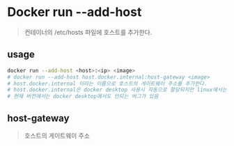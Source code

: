 # Docker run --add-host

> 컨테이너의 /etc/hosts 파일에 호스트를 추가한다.

## usage

```sh
docker run --add-host <host>:<ip> <image>
# docker run --add-host host.docker.internal:host-gateway <image>
# host.docker.internal 이라는 이름으로 호스트의 게이트웨이 주소를 추가한다.
# host.docker.internal은 docker desktop 사용시 자동으로 할당되지만 linux에서는 위처럼 직접 추가해야한다.
# 현재 버전에서는 docker desktop에서도 안되는 버그가 있음
```

## host-gateway

> 호스트의 게이트웨이 주소
